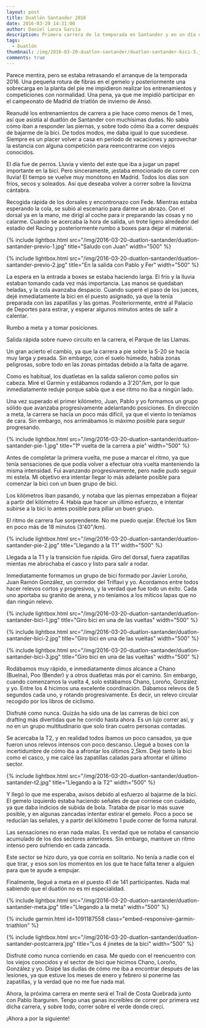 ```yaml
---
layout: post
title: Duatlón Santander 2016
date: 2016-03-20 14:31:00
author: Daniel Lanza García
description: Primera carrera de la temporada en Santander y en un día de perros (frío, viento y lluvia).
tags:
  - Duatlón
thumbnail: /img/2016-03-20-duatlon-santander/duatlon-santander-bici-3.jpg
comments: true
---
```


Parece mentira, pero se estaba retrasando el arranque de la temporada 2016. Una pequeña rotura de fibras en el gemelo y posteriormente una sobrecarga en la planta del pie me impidieron realizar los entrenamientos y competiciones con normalidad. Una pena, ya que me impidió participar en el campeonato de Madrid de triatlón de invierno de Ansó.

Reanudé los entrenamientos de carrera a pie hace como menos de 1 mes, así que asistía al duatlón de Santander con muchísimas dudas. No sabía cómo iban a responder las piernas, y sobre todo cómo iba a correr después de bajarme de la bici. De todos modos, me daba igual lo que sucediese. Siempre es un placer volver a casa en periodo de vacaciones y aprovechar la estancia con alguna competición para reencontrarme con viejos conocidos.

El día fue de perros. Lluvia y viento del este que iba a jugar un papel importante en la bici. Pero sinceramente, ¡estaba emocionado de correr con lluvia! El tiempo se vuelve muy monótono en Madrid. Todos los días son fríos, secos y soleados. Así que deseaba volver a correr sobre la llovizna cántabra.

Recogida rápida de los dorsales y encontronazo con Fede. Mientras estaba esperando la cola, se subió al escenario para darme un abrazo. Con el dorsal ya en la mano, me dirigí al coche para ir preparando las cosas y no calarme. Cuando se acercaba la hora de salida, un trote ligero alrededor del estadio del Racing y posteriormente rumbo a boxes para dejar el material.

{% include lightbox.html src="/img/2016-03-20-duatlon-santander/duatlon-santander-previo-1.jpg" title="Saludo con Juan" width="500" %}

{% include lightbox.html src="/img/2016-03-20-duatlon-santander/duatlon-santander-previo-2.jpg" title="En la salida con Pablo y Fer" width="500" %}

La espera en la entrada a boxes se estaba haciendo larga. El frío y la lluvia estaban tomando cada vez más importancia. Las manos se quedaban heladas, y la cola avanzaba despacio. Cuando superé el paso de los jueces, dejé inmediatamente la bici en el puesto asignado, ya que la tenía preparada con las zapatillas y las gomas. Posteriormente, entré al Palacio de Deportes para estirar, y esperar algunos minutos antes de salir a calentar.

Rumbo a meta y a tomar posiciones.

Salida rápida sobre nuevo circuito en la carrera, el Parque de las Llamas.

Un gran acierto el cambio, ya que la carrera a pie sobre la S-20 se hacía muy larga y pesada. Sin embargo, con el suelo húmedo, había zonas peligrosas, sobre todo en las zonas pintadas debido a la falta de agarre.

Como es habitual, los duatletas en la salida salieron como pollos sin cabeza. Miré el Garmin y estábamos rodando a 3'20"/km, por lo que inmediatamente reduje porque sabía que a ese ritmo no iba a ningún lado.

Una vez superado el primer kilómetro, Juan, Pablo y yo formamos un grupo sólido que avanzaba progresivamente adelantando posiciones. En dirección a meta, la carrera se hacía un poco más difícil, ya que el viento lo teníamos de cara. Sin embargo, nos arrimábamos lo máximo posible para seguir progresando.

{% include lightbox.html src="/img/2016-03-20-duatlon-santander/duatlon-santander-pie-1.jpg" title="1º vuelta de la carrera a pie" width="500" %}

Antes de completar la primera vuelta, me puse a marcar el ritmo, ya que tenía sensaciones de que podía volver a efectuar otra vuelta manteniendo la misma intensidad. Fui avanzando progresivamente, pero nadie pudo seguir mi estela. Mi objetivo era intentar llegar lo más adelante posible para comenzar la bici con un buen grupo de bici.

Los kilómetros iban pasando, y notaba que las piernas empezaban a flojear a partir del kilómetro 4. Había que hacer un último esfuerzo, e intentar subirse a la bici lo antes posible para pillar un buen grupo.

El ritmo de carrera fue sorprendente. No me puedo quejar. Efectué los 5km en poco más de 18 minutos (3'40"/km).

{% include lightbox.html src="/img/2016-03-20-duatlon-santander/duatlon-santander-pie-2.jpg" title="Llegando a la T1" width="500" %}

Llegada a la T1 y la transición fue rápida. Giro del dorsal, fuera zapatillas mientas me abrochaba el casco y listo para salir a rodar.

Inmediatamente formamos un grupo de bici formado por Javier Loroño, Juan Ramón González, un corredor del Triflavi y yo. Acordamos entre todos hacer relevos cortos y progresivos, y la verdad que fue todo un éxito. Cada uno aportaba su granito de arena, y no teníamos a los míticos lapas que no dan ningún relevo.

{% include lightbox.html src="/img/2016-03-20-duatlon-santander/duatlon-santander-bici-1.jpg" title="Giro bici en una de las vueltas" width="500" %}

{% include lightbox.html src="/img/2016-03-20-duatlon-santander/duatlon-santander-bici-2.jpg" title="Giro bici en una de las vueltas" width="500" %}

{% include lightbox.html src="/img/2016-03-20-duatlon-santander/duatlon-santander-bici-3.jpg" title="Giro bici en una de las vueltas" width="500" %}

Rodábamos muy rápido, e inmediatamente dimos alcance a Chano (Buelna), Poo (Bender) y a otros duatletas más por el camino. Sin embargo, cuando comenzamos la vuelta 4, solo estábamos Chano, Loroño, González y yo. Entre los 4 hicimos una excelente coordinación. Dábamos relevos de 5 segundos cada uno, y rotando progresivamente. Es decir, un relevo circular recogido por los libros de ciclismo.

Disfruté como nunca. Quizás ha sido una de las carreras de bici con drafting más divertidas que he corrido hasta ahora. Es un lujo correr así, y no en un grupo multitudinario que solo tiran cuatro personas contadas.

Se acercaba la T2, y en realidad todos íbamos un poco cansados, ya que fueron unos relevos intensos con poco descanso. Llegué a boxes con la incertidumbre de cómo iba a afrontar los últimos 2,5km. Dejé tanto la bici como el casco, y me calcé las zapatillas caladas para afrontar el último sector.

{% include lightbox.html src="/img/2016-03-20-duatlon-santander/duatlon-santander-t2.jpg" title="Llegando a la T2" width="500" %}

Y llegó lo que me esperaba, avisos debido al esfuerzo al bajarme de la bici. El gemelo izquierdo estaba haciendo señales de que corriese con cuidado, ya que daba indicios de subida de bola. Trataba de pisar lo más suave posible, y en algunas zancadas intentar estirar el gemelo. Poco a poco se reducían las señales, y a partir del kilómetro 1 pude correr de forma natural.

Las sensaciones no eran nada malas. Es verdad que se notaba el cansancio acumulado de los dos sectores anteriores. Sin embargo, mantuve un ritmo intenso pero sufriendo en cada zancada.

Este sector se hizo duro, ya que corría en solitario. No tenía a nadie con el que tirar, y esos son los momentos en los que te hace falta tener a alguien para que te ayude a empujar.

Finalmente, llegué a meta en el puesto 41 de 141 participantes. Nada mal sabiendo que el duatlón no es mi especialidad.

{% include lightbox.html src="/img/2016-03-20-duatlon-santander/duatlon-santander-meta.jpg" title="Llegando a la meta" width="500" %}

{% include garmin.html id=1091187558 class="embed-responsive-garmin-triathlon" %}

{% include lightbox.html src="/img/2016-03-20-duatlon-santander/duatlon-santander-postcarrera.jpg" title="Los 4 jinetes de la bici" width="500" %}

Disfruté como nunca corriendo en casa. Me quedo con el reencuentro con los viejos conocidos y el sector de bici que hicimos Chano, Loroño, González y yo. Disipé las dudas de cómo me iba a encontrar después de las lesiones, ya que estuve los meses de enero y febrero si ponerme las zapatillas, y la verdad que no me fue nada mal.

Ahora, la próxima carrera en mente será el Trail de Costa Quebrada junto con Pablo Ibarguren. Tengo unas ganas increíbles de correr por primera vez dicha carrera, y sobre todo, correr sobre el verde donde crecí.

¡Ahora a por la siguiente!
